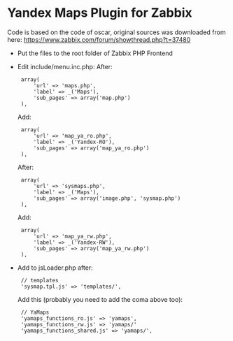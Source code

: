 Yandex Maps Plugin for Zabbix
==============

Code is based on the code of oscar, original sources was downloaded from here:
https://www.zabbix.com/forum/showthread.php?t=37480

-  Put the files to the root folder of Zabbix PHP Frontend
-  Edit include/menu.inc.php:
	After:
		
		array(
			'url' => 'maps.php',
			'label' => _('Maps'),
			'sub_pages' => array('map.php')
		),

	Add:
		
		array(
			'url' => 'map_ya_ro.php',
			'label' => _('Yandex-RO'),
			'sub_pages' => array('map_ya_ro.php')
		),

	After: 
		
		array(
			'url' => 'sysmaps.php',
			'label' => _('Maps'),
			'sub_pages' => array('image.php', 'sysmap.php')
		),
	
	Add:
		
		array(
			'url' => 'map_ya_rw.php',
			'label' => _('Yandex-RW'),
			'sub_pages' => array('map_ya_rw.php')
		),

-  Add to jsLoader.php after:
		
		// templates
		'sysmap.tpl.js' => 'templates/',
		
	Add this (probably you need to add the coma above too):
		
		// YaMaps
		'yamaps_functions_ro.js' => 'yamaps',
		'yamaps_functions_rw.js' => 'yamaps/'
		'yamaps_functions_shared.js' => 'yamaps/',
